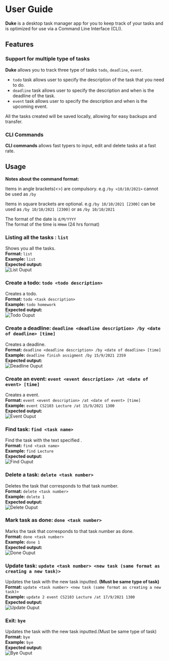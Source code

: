 # User Guide

**Duke** is a desktop task manager app for you to keep track of your tasks and is optimized for use via a Command Line Interface (CLI).
## Features
### Support for multiple type of tasks
**Duke** allows you to track three type of tasks `todo`, `deadline`, `event`.
* `todo` task allows user to specify the description of the task that you need to do.
* `deadline` task allows user to specify the description and when is the deadline of the task.
* `event` task allows user to specify the description and when is the upcoming event.

All the tasks created will be saved locally, allowing for easy backups and transfer.

### CLI Commands
**CLI commands** allows fast typers to input, edit and delete tasks at a fast rate.

## Usage
**Notes about the command format:**

Items in angle brackets(<>) are compulsory.
e.g `/by <10/10/2021>` cannot be used as `/by`

Items in square brackets are optional.
e.g `/by 10/10/2021 [2300]` can be used as `/by 10/10/2021 [2300]` or as `/by 10/10/2021`

The format of the date is `d/M/YYYY`<br>
The format of the time is `HHmm` (24 hrs format)

### Listing all the tasks : `list`

Shows you all the tasks.<br>
**Format:** `list`<br>
**Example:** `list`<br>
**Expected output:**<br>
![List Ouput](images/list.PNG)

### Create a todo: `todo <todo description>`
Creates a todo.<br>
**Format:** `todo <task description>`<br>
**Example:** `todo homework`<br>
**Expected output:**<br>
![Todo Ouput](images/todo.PNG)

### Create a deadline: `deadline <deadline description> /by <date of deadline> [time]`
Creates a deadline.<br>
**Format:** `deadline <deadline description> /by <date of deadline> [time]`<br>
**Example:** `deadline finish assigment /by 15/9/2021 2359`<br>
**Expected output:**<br>
![Deadline Ouput](images/deadline.PNG)

### Create an event: `event <event description> /at <date of event> [time]`
Creates a event.<br>
**Format:** `event <event description> /at <date of event> [time]`<br>
**Example:** `event CS2103 Lecture /at 15/9/2021 1300`<br>
**Expected output:**<br>
![Event Ouput](images/event.PNG)

### Find task: `find <task name>`
Find the task with the text specified .<br>
**Format:** `find <task name>`<br>
**Example:** `find Lecture`<br>
**Expected output:**<br>
![Find Ouput](images/find.PNG)

### Delete a task: `delete <task number>`
Deletes the task that corresponds to that task number.<br>
**Format:** `delete <task number>`<br>
**Example:** `delete 1`<br>
**Expected output:**<br>
![Delete Ouput](images/delete.PNG)

### Mark task as done: `done <task number>`
Marks the task that corresponds to that task number as done.<br>
**Format:** `done <task number>`<br>
**Example:** `done 1`<br>
**Expected output:**<br>
![Done Ouput](images/done.PNG)

### Update task: `update <task number> <new task (same format as creating a new task)>`
Updates the task with the new task inputted. **(Must be same type of task)**<br>
**Format:** `update <task number> <new task (same format as creating a new task)>`<br>
**Example:** `update 2 event CS2103 Lecture /at 17/9/2021 1300`<br>
**Expected output:**<br>
![Update Ouput](images/update.PNG)

### Exit: `bye`
Updates the task with the new task inputted.(Must be same type of task)<br>
**Format:** `bye`<br>
**Example:** `bye`<br>
**Expected output:**<br>
![Bye Ouput](images/bye.PNG)